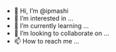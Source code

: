 - 👋 Hi, I’m @ipmashi
- 👀 I’m interested in ...
- 🌱 I’m currently learning ...
- 💞️ I’m looking to collaborate on ...
- 📫 How to reach me ...

<!---
ipmashi/ipmashi is a ✨ special ✨ repository because its `README.md` (this file) appears on your GitHub profile.
You can click the Preview link to take a look at your changes.
--->

